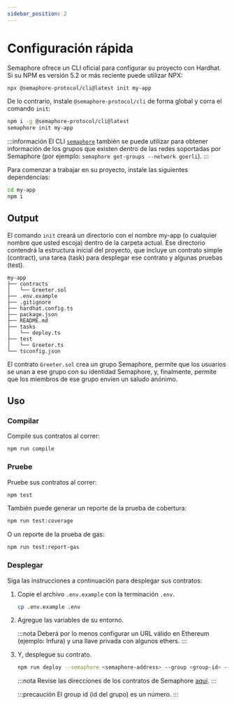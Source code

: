```yaml
---
sidebar_position: 2
---
```


# Configuración rápida

Semaphore ofrece un CLI oficial para configurar su proyecto con Hardhat. Si su NPM es versión 5.2 or más reciente puede utilizar NPX:

```bash
npx @semaphore-protocol/cli@latest init my-app
```

De lo contrario, instale `@semaphore-protocol/cli` de forma global y corra el comando `init`:

```bash
npm i -g @semaphore-protocol/cli@latest
semaphore init my-app
```

:::información
El CLI [`semaphore`](https://github.com/semaphore-protocol/semaphore/tree/main/packages/cli) también se puede utilizar para obtener información de los grupos que existen dentro de las redes soportadas por Semaphore (por ejemplo: `semaphore get-groups --network goerli`).
:::

Para comenzar a trabajar en su proyecto, instale las siguientes dependencias:

```bash
cd my-app
npm i
```

## Output

El comando `init` creará un directorio con el nombre my-app (o cualquier nombre que usted escoja) dentro de la carpeta actual. Ese directorio contendrá la estructura inicial del proyecto, que incluye un contrato simple (contract), una tarea (task) para desplegar ese contrato y algunas pruebas (test).

```
my-app
├── contracts
│   └── Greeter.sol
├── .env.example
├── .gitignore
├── hardhat.config.ts
├── package.json
├── README.md
├── tasks
│   └── deploy.ts
├── test
│   └── Greeter.ts
└── tsconfig.json
```

El contrato `Greeter.sol` crea un grupo Semaphore, permite que los usuarios se unan a ese grupo con su identidad Semaphore, y, finalmente, permite que los miembros de ese grupo envíen un saludo anónimo. 

## Uso

### Compilar

Compile sus contratos al correr:

```bash
npm run compile
```

### Pruebe

Pruebe sus contratos al correr:

```bash
npm test
```

También puede generar un reporte de la prueba de cobertura:

```bash
npm run test:coverage
```

O un reporte de la prueba de gas:

```bash
npm run test:report-gas
```

### Desplegar

Siga las instrucciones a continuación para desplegar sus contratos:

1. Copie el archivo `.env.example` con la terminación `.env`.

    ```bash
    cp .env.example .env
    ```

2. Agregue las variables de su entorno.

    :::nota
    Deberá por lo menos configurar un URL válido en Ethereum (ejemplo: Infura) y una llave privada con algunos ethers.
    :::

3. Y, desplegue su contrato.

    ```bash
    npm run deploy --semaphore <semaphore-address> --group <group-id> --network goerli
    ```

    :::nota
    Revise las direcciones de los contratos de Semaphore [aquí](/docs/deployed-contracts#semaphore).
    :::

    :::precaución
    El group id (id del grupo) es un número.
    :::
